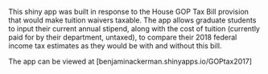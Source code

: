 This shiny app was built in response to the House GOP Tax Bill provision that would make tuition waivers taxable.  The app allows graduate students to input their current annual stipend, along with the cost of tuition (currently paid for by their department, untaxed), to compare their 2018 federal income tax estimates as they would be with and without this bill.


The app can be viewed at [benjaminackerman.shinyapps.io/GOPtax2017]
